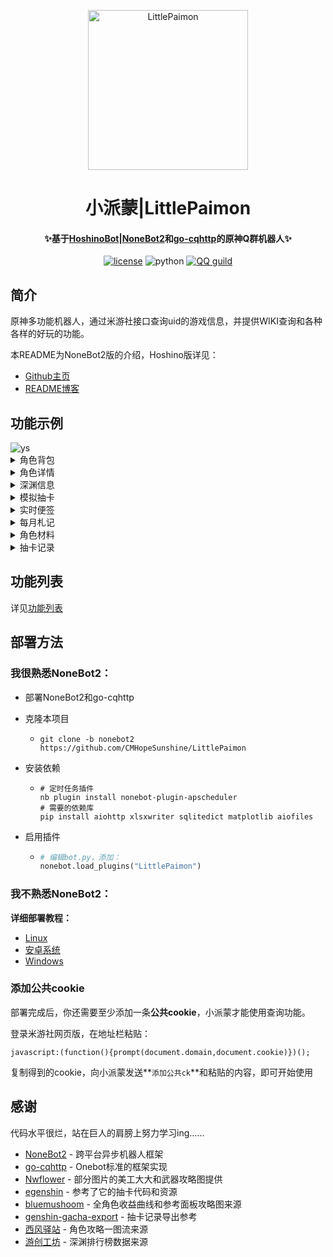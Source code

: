 <p align="center" >
  <a href="https://github.com/CMHopeSunshine/LittlePaimon/tree/nonebot2"><img src="https://cherishmoon.oss-cn-shenzhen.aliyuncs.com/LittlePaimon/readme/logo.png" width="256" height="256" alt="LittlePaimon"></a>
</p>
<h1 align="center">小派蒙|LittlePaimon</h1>
<h4 align="center">✨基于<a href="https://github.com/Ice-Cirno/HoshinoBot" target="_blank">HoshinoBot</a>|<a href="https://github.com/nonebot/nonebot2" target="_blank">NoneBot2</a>和<a href="https://github.com/Mrs4s/go-cqhttp" target="_blank">go-cqhttp</a>的原神Q群机器人✨</h4>

<p align="center">
    <a href="https://cdn.jsdelivr.net/gh/CMHopeSunshine/LittlePaimon@master/LICENSE"><img src="https://img.shields.io/github/license/CMHopeSunshine/LittlePaimon" alt="license"></a>
    <img src="https://img.shields.io/badge/Python-3.8+-yellow" alt="python">
    <a href="https://qun.qq.com/qqweb/qunpro/share?_wv=3&_wwv=128&inviteCode=MmWrI&from=246610&biz=ka"><img src="https://img.shields.io/badge/QQ频道交流-尘世闲游-green?style=flat-square" alt="QQ guild"></a>
</p>

## 简介

原神多功能机器人，通过米游社接口查询uid的游戏信息，并提供WIKI查询和各种各样的好玩的功能。

本README为NoneBot2版的介绍，Hoshino版详见：

+ [Github主页](https://github.com/CMHopeSunshine/LittlePaimon)
+ [README博客](https://blog.cherishmoon.fun/bot/LittlePaimon-hoshino.html)

## 功能示例

<img src="https://cherishmoon.oss-cn-shenzhen.aliyuncs.com/LittlePaimon/readme/ys.jpg" alt="ys">

<details>
<summary>角色背包</summary>
<img src="https://cherishmoon.oss-cn-shenzhen.aliyuncs.com/LittlePaimon/readme/ysa.jpg" alt="ysa">
</details>

<details>
<summary>角色详情</summary>
<img src="https://cherishmoon.oss-cn-shenzhen.aliyuncs.com/LittlePaimon/readme/ysc.jpg" alt="ysc">
</details>

<details>
<summary>深渊信息</summary>
<img src="https://cherishmoon.oss-cn-shenzhen.aliyuncs.com/LittlePaimon/readme/sy12.jpg" alt="sy">
</details>

<details>
<summary>模拟抽卡</summary>
<img src="https://cherishmoon.oss-cn-shenzhen.aliyuncs.com/LittlePaimon/readme/十连.jpg" alt="十连">
</details>

<details>
<summary>实时便签</summary>
<img src="https://cherishmoon.oss-cn-shenzhen.aliyuncs.com/LittlePaimon/readme/ssbq.jpg" alt="ssbq">
</details>

<details>
<summary>每月札记</summary>
<img src="https://cherishmoon.oss-cn-shenzhen.aliyuncs.com/LittlePaimon/readme/myzj.jpg" alt="myzj">
</details>

<details>
<summary>角色材料</summary>
<img src="https://cherishmoon.oss-cn-shenzhen.aliyuncs.com/LittlePaimon/readme/material.png" alt="material">
</details>

<details>
<summary>抽卡记录</summary>
<img src="https://cherishmoon.oss-cn-shenzhen.aliyuncs.com/LittlePaimon/readme/gachalog.jpg" alt="gachalog">
</details>

## 功能列表

详见[功能列表](https://blog.cherishmoon.fun/bot/NoneBot2FuncList.html)

## 部署方法
### 我很熟悉NoneBot2：

 + 部署NoneBot2和go-cqhttp

 + 克隆本项目
   - `git clone -b nonebot2 https://github.com/CMHopeSunshine/LittlePaimon `
   
 + 安装依赖
   - ```shell
     # 定时任务插件
     nb plugin install nonebot-plugin-apscheduler
     # 需要的依赖库
     pip install aiohttp xlsxwriter sqlitedict matplotlib aiofiles
     ```
 + 启用插件
   - ```python
     # 编辑bot.py，添加：
     nonebot.load_plugins("LittlePaimon")
     ```
     
### 我不熟悉NoneBot2：
**详细部署教程：**

- [Linux](https://blog.cherishmoon.fun/bot/NoneBot2Deploy.html#linux)
- [安卓系统](https://blog.cherishmoon.fun/bot/NoneBot2Deploy.html#%E5%9C%A8%E5%AE%89%E5%8D%93%E6%89%8B%E6%9C%BA%E4%B8%8A%E9%83%A8%E7%BD%B2)
- [Windows](https://blog.cherishmoon.fun/bot/NoneBot2Deploy.html#windows)

### 添加公共cookie

部署完成后，你还需要至少添加一条**公共cookie**，小派蒙才能使用查询功能。

登录米游社网页版，在地址栏粘贴：

```
javascript:(function(){prompt(document.domain,document.cookie)})();
```

复制得到的cookie，向小派蒙发送**`添加公共ck`**和粘贴的内容，即可开始使用

## 感谢

代码水平很烂，站在巨人的肩膀上努力学习ing......

- [NoneBot2](https://github.com/nonebot/nonebot2) - 跨平台异步机器人框架
- [go-cqhttp](https://github.com/Mrs4s/go-cqhttp) - Onebot标准的框架实现
- [Nwflower](https://github.com/Nwflower) - 部分图片的美工大大和武器攻略图提供
- [egenshin](https://github.com/pcrbot/erinilis-modules/tree/master/egenshin) - 参考了它的抽卡代码和资源
- [bluemushoom](https://bbs.nga.cn/nuke.php?func=ucp&uid=62861898) - 全角色收益曲线和参考面板攻略图来源
- [genshin-gacha-export](https://github.com/sunfkny/genshin-gacha-export) - 抽卡记录导出参考
- [西风驿站](https://bbs.mihoyo.com/ys/collection/307224) - 角色攻略一图流来源
- [游创工坊](https://space.bilibili.com/176858937) - 深渊排行榜数据来源
